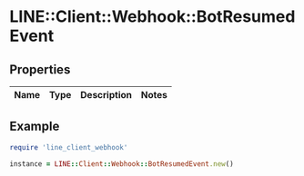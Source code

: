 # LINE::Client::Webhook::BotResumedEvent

## Properties

| Name | Type | Description | Notes |
| ---- | ---- | ----------- | ----- |

## Example

```ruby
require 'line_client_webhook'

instance = LINE::Client::Webhook::BotResumedEvent.new()
```

